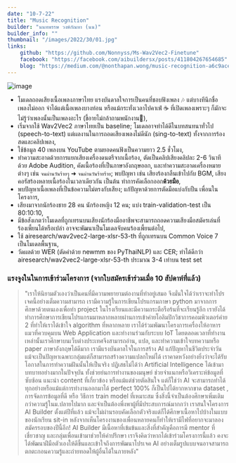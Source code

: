```yaml
---
date: "10-7-22"
title: "Music Recognition"
builder: "นนทพรรษ วงษ์กัณหา (นน)"
builder_info: ""
thumbnail: "/images/2022/30/01.jpg"
links:
    github: "https://github.com/Nonnyss/Ms-Wav2Vec2-Finetune"
    facebook: "https://facebook.com/aibuildersx/posts/411804267654685"
    blog: "https://medium.com/@nonthapan.wong/music-recognition-a6c9acea23e1"
---
```


![image](/images/2022/30/01.jpg)

- โมเดลถอดเสียงเนื้อเพลงภาษาไทย แรงบันดาลใจการเป็นคนที่ชอบฟังเพลง 🎶 แต่บางทีนึกชื่อเพลงไม่ออก จำได้แต่เนื้อเพลงบางท่อน หรือแม้กระทั่งเวลาไปคาเฟ่ ☕ ที่เปิดเพลงเพราะๆ ก็มักจะไม่รู้ว่าเพลงนั้นเป็นเพลงอะไร (ขี้อายไม่กล้าถามพนักงาน🥲),
- เริ่มจากใช้ Wav2Vec2 ภาษาไทยเป็น baseline; โมเดลอาจทำได้ดีในบทสนทนาทั่วไป (speech-to-text) แต่ผลงานในการถอดเสียงเพลงไม่ดีนัก (sing-to-text) ทั้งจากการร้องสดและคลิปเพลง,
- ใช้ข้อมูล 40 เพลงบน YouTube ตามยอดคนฟังเป็นความยาว 2.5 ชั่วโมง,
- ทำความสะอาดด้วยการแยกเสียงเครื่องดนตรีจากเนื้อร้อง, ตัดเป็นคลิปเสียงคลิปละ 2-6 วินาทีด้วย Adobe Audition, คัดเนื้อร้องที่เป็นภาษาอังกฤษออก, และทำความสะอาดเครื่องหมายต่างๆ เช่น `จนผ่านวันร้ายๆ` ➜ `จนผ่านวันร้ายร้าย`; พบปัญหา เช่น เสียงร้องกลืนเข้าไปกับ BGM, เสียงคอรัสร้องหลายเนื้อร้องในเวลาเดียวกัน เป็นต้น ทำการคัดเลือกออก**ด้วยมือ**,
- พบปัญหาเนื้อเพลงที่เป็นข้อความไม่ตรงกับเสียง; แก้ปัญหาด้วยการตัดมือแบ่งกับปืน เพื่อนในโครงการ,
- เสียงมาจากนักร้องชาย 28 คน นักร้องหญิง 12 คน; แบ่ง train-validation-test เป็น 80:10:10,
- มีข้อสังเกตว่าโมเดลที่ถูกเทรนบนเสียงนักร้องมืออาชีพจะสามารถถอดความเสียงมือสมัครเล่นที่ร้องเพี้ยนได้หรือเปล่า อาจจะพัฒนาเป็นโมเดลจับคนร้องเพี้ยนต่อไป,
- ใช้ airesearch/wav2vec2-large-xlsr-53-th ที่ถูกเทรนบน Common Voice 7 เป็นโมเดลพื้นฐาน,
- วัดผลด้วย WER (ตัดคำด้วย newmm ของ PyThaiNLP) และ CER; ทำได้ดีกว่า airesearch/wav2vec2-large-xlsr-53-th ประมาณ 3-4 เท่าบน test set

### แรงจูงในในการเข้าร่วมโครงการ (จากใบสมัครเข้าร่วมเมื่อ 10 สัปดาห์ที่แล้ว)

> "เราให้นิยามตัวเองว่าเป็นคนที่มีความพยายามต่องานที่ทำอยู่เสมอ จึงมั่นใจได้ว่าเราจะทำโปรเจคนี้อย่างเต็มความสามารถ เรามีความรู้ในการเขียนโปรแกรมภาษา python มาจากการศึกษาด้วยตนเองเพื่อทำ project ในโรงเรียนและมีความกระตือรือร้นที่จะเรียนรู้อีก เรายังได้ทำการศึกษาการเขียนโปรแกรมมาหลากหลายผ่านการเข้าค่ายโอลิมปิกวิชาการคอมพิวเตอร์ค่าย 2 ที่ทำให้เราได้เข้าใจ algorithm ที่หลากหลาย เราได้ร่วมพัฒนาโครงการเครื่องให้อาหารแมวที่ควบคุมบน Web Application และทำงานร่วมกับระบบ IoT โดยตลอดเวลาที่ทำงานเหล่านั้นเราศึกษาบนเว็บต่างประเทศจึงสามารถอ่าน, แปล, และทำความเข้าใจบทความหรือ paper ภาษาอังกฤษได้ดีมาก เรามีแรงบันดาลใจในการสร้าง AI แก้ปัญหาในชีวิตประจำวัน แม้จะเป็นปัญหาเฉพาะกลุ่มแต่ก็สามารถสร้างความแปลกใหม่ได้ เราคาดหวังอย่างยิ่งว่าจะได้รับโอกาสในการทำความฝันนั้นให้เป็นจริง  ปฏิเสธไม่ได้ว่า Artificial Intelligence ได้เข้ามาบทบาทอย่างมากในปัจจุบัน ทั้งช่วยย่นการทำงานของมนุษย์ ช่วยจำแนกหรือวิเคราะห์ข้อมูลที่ซับซ้อน แนะนำ content ที่เกี่ยวข้อง หรือแม้แต่ช่วยตัดสินใจ แต่ก็ใช่ว่า AI จะสามารถทำได้ทุกอย่างหรือแม้แต่การทำงานออกมาได้ perfect 100% ก็เป็นไปได้ยากหากขาด dataset , การจัดการข้อมูลที่ดี หรือ วิธีการ train model ที่เหมาะสม ซึ่งสิ่งนี้จำเป็นต้องศึกษาเพิ่มเติมกว่าความรู้ในม.ปลายไปมาก และจำเป็นต้องพึ่งพาผู้ที่มีประสบการณ์มากกว่า  เราสนใจโครงการ AI Builder ตั้งแต่ปีที่แล้ว แม้จะไม่ผ่านรอบคัดเลือกตัวจริงแต่ก็ได้ศึกษาเนื้อหาไปบ้างในแบบของนักเรียน sit-in หลังจากเห็นโครงงานของเพื่อนหลายคนก็ทำให้เรามีไฟที่อยากจะมาลองสมัครรอบของปีนี้อีก! AI Builder มีเนื้อหาที่เข้มข้นและสิ่งที่สำคัญคือการมี mentor ที่เชี่ยวชาญ และกลุ่มเพื่อนเข้ามาช่วยให้คำปรึกษา เราจึงคิดว่าหากได้เข้าร่วมโครงการนี้แล้ว คงจะได้พัฒนาฝีมือตัวเองให้ดีขึ้นและเข้าใจถึงการพัฒนาโปรเจค AI อย่างเต็มรูปแบบจนอาจสามารถตกตะกอนความรู้และถ่ายทอดให้ผู้อื่นได้ในภายหลัง"